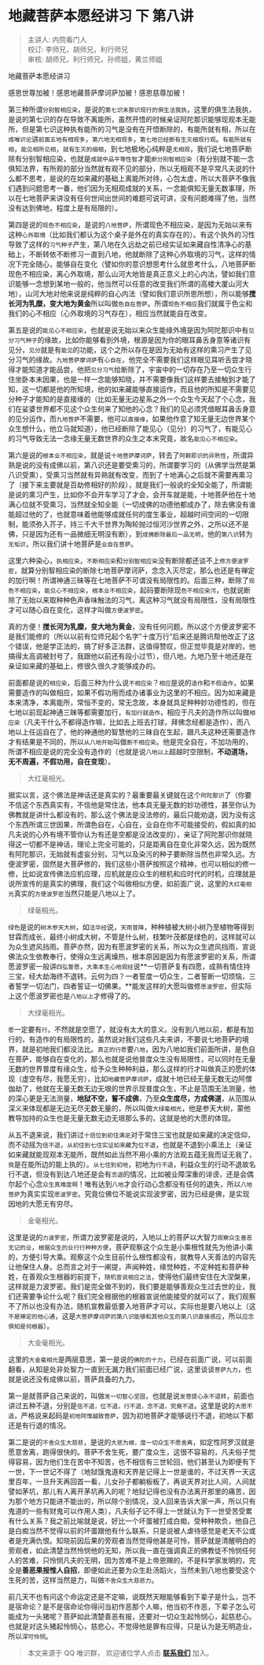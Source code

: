 # 地藏菩萨本愿经讲习 下 第八讲

> 主讲人: 内院看门人 <br />
> 校订: 李师兄，胡师兄，利行师兄 <br />
> 审核: 胡师兄，利行师兄，孙师姐，黄兰师姐 <br />

地藏菩萨本愿经讲习

感恩世尊加被！感恩地藏菩萨摩诃萨加被！感恩慈尊加被！

第三种所谓`分别智相应染`，是说的`第七识末那识现行的俱生法我执`，这里的俱生法我执，是说的第七识的存在导致不离能所，虽然开悟的时候亲证阿陀那识能够现观本无能所，但是第七识这种执有能所的习气是没有在开悟断除的，有能所就有相，所以在`成唯识论`讲`前面五地有相观多`，`第六地无相观多`，`第七地已经断有生灭细现行观`。`有能所就有相`，`能见相所见相`，`就有生灭的细相`，到七地极地心纯粹是`无相观`，我们说七地菩萨断除有分别智相应染，也就是`成就中品平等性智`才能`断分别智相应染`（有分别就不能一念俱知法界，有所观的部分当然就有观不见的部分，所以无相观不是平常凡夫说的什么都不思考，是说的在如来藏的基础上离能所对待，心包太虚，所以大菩萨不像我们遇到问题思考一番，他们因为无相观成就的关系，一念能俱知无量无数事理，所以在七地菩萨来讲没有任何世间出世间的难题可说可讲，没有问题难得了他，当然没有达到佛地，程度上是有局限的）。

第四是说的`现色不相应染`，是说的`八地菩萨`，所谓现色不相应染，是因为无始以来有这种`心外取境`（比如我们都认为这个桌子是外在的真实存在的）。有这个执外的习性导致了这样的`习气种子`产生，第八地在久远劫之前已经实证如来藏自性清净心的基础上，不断转依不断修习一直到八地，他就断除了这种心外取境的习气，这样的情况下完全随心，能够自在变化（譬如你的意识想思考什么就思考什么，八地菩萨断现色不相应染，离心外取境，那么山河大地皆是真正意义上的心内法，譬如我们意识能够一念想到某地一般的，他当然可以任意的改变我们所谓的高楼大厦山河大地），山河大地对他来说是纯粹的自心内法（譬如我们意识所思所想），所以能够**搅长河为乳糜，变大地为黄金**所以叫做`色自在菩萨`。所谓`现色不相应`我们就属于色尘和我们的心不相应（心外取境的习气存在），相应当然就能自在改变。

第五是说的`能见心不相应染`，也就是说无始以来众生能缘外境是因为阿陀那识中有`见分习气种子`的缘故，比如你能够看到外境，根源是因为你的眼耳鼻舌身意等诸识有见分，`见分`就是有`能见`的功能，这个之所以存在是因为无始有这样的熏习产生了见分习气的缘故。`九地菩萨摩诃萨`有`心自在`，他完全不需要我们这样眼见耳听舌尝才晓得才能知道才能品尝，他把`见分习气`给断除了，宇宙中的一切存在乃至一切众生行住坐卧本末因果，也是一样一念能够知晓，并不需要像我们这样要去接触到才能了知，这一切都是他的所知境，他的如来藏能够直接运作，而且他的所知是不需要见分种子才能知的是直接缘的（比如无量无边星系之外一个众生今天起了个心念，我们在娑婆世界都不见这个众生何来了知他的心念？我们的见必须凭借眼耳鼻舌身意的见分运作，而`九地菩萨`不需要，他可以`直接缘`，如果他作意了知无量无边世界某个众生想什么，他立马就知道），他已经断除了能见心（见分）的习气了，有能见心的习气导致无法一念缘无量无数世界的众生之本末究竟，故名`能见心不相应染`。

第六是说的`根本业不相应染`，就是说`十地菩萨摩诃萨`，转去了`阿赖耶识的异熟性`，所谓异熟是说的没有成佛以前，第八识还是要受熏习的，所谓要学习的（从佛学当然是第八识受熏），受熏习当然就有异熟就有改变，而到了十地满心之后就不需要再熏习了（接下来主要就是百劫修相好的阶段），就是我们一般说的全知全能了，所谓能是说的熏习产生，比如你不会开车学习了才会，会开车就是能，十地菩萨他在十地满心位就不受熏习，当然就全知全能（一切成佛的功德他都成办了，除去佛没有谁能超过他的了，也就意味着他能够成就任何的度生事业，超越时间空间的一切限制，能须弥入芥子，持三千大千世界为陶轮抛过恒河沙世界之外，之所以还不是佛，只是因为还有一品微细无明没有断），到`成佛断除最后一品无明`，他的`第八识`转为`无垢识`，所以我们讲十地菩萨是`业自在菩萨`。

这里六种染心，`执相应染`，`不断相应染`和`分别智相应染`没有断除都还谈不上`修方便波罗密`，就算分别智相应染的断除七地菩萨摩诃萨，念念入灭尽定，那么也还是有禅定的加行啊！所谓神通三昧等在七地菩萨不可谓没有局限性的。后面三种，断除了`现色不相应染`，`能见心不相应染`，`根本业不相应染`，起码要断除现`色不相应染污`，也就说断除了无始以来取种种色声香味触法的习气，离这种习气就没有局限性，没有局限性才可以随心自在变化，这样才叫做`方便波罗密`。

真的方便！**搅长河为乳糜，变大地为黄金**，没有任何问题。所以这个方便波罗密不是我们能修的（所以以前有位师兄起个名字”十度万行”后来还是腾讯帮他改正了这个错误，他是学正法的，搞了好多正法群，这值得赞叹，但正觉毕竟是对岸的，他搞得太高调被封号了，我跟他以前还有段小过节），但八地，九地乃至十地还是在亲证如来藏的基础上，修很久很久才能够成办的。

前面都是说的`相应染`，后面三种为什么说`不相应染`？`相应`是说的`造作`和`不假造作`，如果需要造作的叫做相应，如果不假功用而成办诸事业为这里的不相应。因为如来藏是本来清净，本离能所，常恒不变的，常无念故，本身就具足种种妙功德性的，但在七地以前现起神通三昧等都需要加行，`有加行就造作`，相应于凡夫的造作所以叫做`相应染`（凡夫干什么不都得造作嘛，比如去上班去打球，拜佛念经都是造作），而八地以上任运自在了，他的神通他的智慧他的三昧自在生起，跟凡夫这种还需要造作才有结果是不同的，所以`从八地开始`叫做`断不相应染`。他是完全自在，不加功用的，所谓不相应是说的完全没有造作的（也就是说`八地以上`超越时空限制，**不动道场，无不周遍，不假功用，自在变现**）。

> 大红毫相光。

据实以言，这个佛法是神话还是真实的？最重要最关键就在这个`阿陀那识`了（你要不信这个东西真实有，不信他是常住法，他本具无量无数的妙功德性，甚至你认为佛教就是讲什么都没有的，那么这个佛法是没法修的，最后只能劝退，因为没有这个东西所谓三世因果，所谓色自在，心自在，业自在你不可能接受的，假如真的如凡夫说的心外有境不管你认为有还是空都是没法改变的），亲证了阿陀那识你就晓得这一切都不是神话，理论上完全可能的，只是距离自在变化非常久远，因为既然有阿陀那识，无始就有虚妄分别，习气以及染污的种子要断除当然也非常久远。方便波罗密，固然是大菩萨修的，我们这些小菩萨按照这个精神，也可以相似的修一修，比如说宣传佛法应机应理，应机就是应众生的根机和应时代的时机，应理就是说所宣传的是真实的佛理，我们这个叫做相似方便，如前面广说，这里的`大红毫相光`真实的`方便波罗密`当然只能是八地以上了。

> 绿毫相光。

`绿色`是说的`树木参天大树`，如`法华经`说，`天雨普降`，种种植被大树小树乃至植物等得到甘霖而成长，最终小树成大树，不管是什么树，枝繁叶茂都是绿色的，这样就可以为众生遮风挡雨。菩萨亦然，因为有愿波罗密的关系，所以为众生遮风挡雨，宣说佛法众生依教奉行，使得众生远离燥热，根本原因是因为有愿波罗密的关系，所谓愿波罗密一般讲`四弘誓愿`，`大乘本生心地观经`说**一切菩萨复有四愿，成熟有情住持三宝，经大劫海终不退转。云何为四？一者誓度一切众生，二者誓断一切烦恼，三者誓学一切法门，四者誓证一切佛果。**能发这样的大愿叫做修`愿波罗密`，但实际上这个愿波罗密也是`八地以上`才修得了的。

> 大绿毫相光。

`愿`一定要有`行`，不然就是空愿了，就没有太大的意义。没有到八地以前，都是有加行的，有造作的有局限性的，虽然说对我们这些凡夫来讲，不要说七地菩萨的境界，就是初地我们都没法比。`真正的行愿`要`八地`，因为八地如我们前面所讲，是色自在菩萨，能够自在变化的，那么也就是说他普度众生没有局限性，可以同时在无量无数的世界普度有缘众生，给予众生种种利益，那么这样的行才叫做真正的愿的体现（虚空有尽，我愿无穷），比如`地藏菩萨摩诃萨`，成就十地已经无量无数无边阿僧伽劫了，他就在无量无数无边无垠的世界示现普度众生，不止是范围无法测量，他的深心更是无法测量，**地狱不空，誓不成佛**，乃至**众生度尽，方成佛道**，从范围从深义来体现都是无边无尽无数无量的，所以叫做`大绿毫相光`，他是参天大树，蒙他教导加持的众生也是无量无数无边无垠那么多的，这就是他的大愿的体现。

从五不退来说，我们讲过`十信位到初住满足`对于常住三宝也就是如来藏的决定信仰，而不动摇为`信不退`，`从初住到七住实证如来藏`为`位不退`，也就是不退到小乘法上（亲证如来藏就能现观本无能所，既然如此当然不用小乘的方法观五蕴无我而证无我了，`我`是在能所边的能上执的）。`从七住到初地`，初地为`行不退`，利益众生的行动不退故名行不退，但没有到达八地还是会有`念退`的情况，比如被业障深重的诽谤，还是会偶尔起个心念`众生真难度啊`！唯有达到`八地`才会行动心念都没有任何的退失，所以`八地菩萨`为真实实现`愿波罗密`。究竟位佛位不能说实现波罗密，因为已经是佛，是实现因地的大愿无有穷尽。

> 金毫相光。

这里是说的`力波罗密`，所谓力波罗密是说的，入地以上的菩萨以大智力`观察众生善恶无记的业`，`根据众生的业行行种种方便`，菩萨观察这个众生是小乘根性就先为他讲小乘的，方便引导大乘。观察这个众生目前什么根性都没有，就教导人天善法的内容先让他保住人身。总而言之对于一阐提，声闻种姓，缘觉种姓，不定种姓和菩萨种姓，在善观众生根器的前提下，`随机宣说相应之法`，使得他们最终安住在大涅槃果，这样就是力波罗密。我们是完全做不到的，我们要是能够善观众生过去世的业，我们还需要争论什么呢？我们完全根据他的根器宣说他能接受的就可以了，我们观察不了所以也没有办法，随机宣教最低要入地菩萨才可以，实际也是要八地以上（这`不是禅定的他心通`，这是`大菩萨摩诃萨的第八识能够和其他众生的第八识直接感应`，所以`应念俱知是何根器`）。

> 大金毫相光。

这里的`大金毫相光`是两层意思，第一是说的`佛陀的十力`，已经在前面广说，可以前面翻看，从知是处非处智力一直到无漏力我们前面已经广说，这里谈谈`菩萨九力`，也就是说还没有成佛以前，菩萨具备的九力。

第一是就菩萨自己来说的，叫做`发一切智心坚固`，也就是说`发菩提心永不退转`，前面也讲过五种不退，分别是`信不退，位不退，行不退，念不退，究竟不退`，这里是说的`大愿不退`，严格说来起码是`初地阿惟越致菩萨`，因为初地菩萨才能够说行不退，初地以下都还是有行退的情况。

第二是说的`不舍众生大慈悲`，是说的`大悲为根，度一切众生不愿舍离`，如定性阿罗汉就是愿意舍离，跑得很快的。菩萨不舍生死，要广度众生，这很不容易的，凡夫俗子觉得容易，因为他们生在苦中不知苦，也不相信有三世轮回，他们甚至认为即便有下一世，下一世记不得了（地狱饿鬼道和天界是记得上一世是谁的，不过天界一天这里百年，一旦升天再回首一看，儿女孙子都躺板板了，再说天界对比人间，人间就譬如茅坑，那儿有人离开茅坑再入的呢？地狱记得也没有办法离开那里的痛苦，因为那个地方只能进不能出的，所以除个别情况，没人回来告诉大家一声，所以只有鬼道的一些有财鬼可以作用人类），凡夫俗子记不得上一世就认为下一世受苦受累有什么关系？我之前比喻就是说，好比一个坏蛋被打成白痴，受种种欺负，他自己是白痴当然不觉得以前的坏蛋跟他有什么联系，只是说被人虐待感觉是老天不公或者是充满仇恨。知晓前因后果的旁观者当然觉得他甚是可怜，菩萨就是清醒明白的旁观者，如此清楚当然怜悯他的无知，所以我一直在强调真正的佛教徒不怜悯任何人的苦难，只怜悯凡夫的无明，因为苦难不是上帝恩赐的，不是科学家发明的，完全是**善恶果报惟人自招**，即便如此还要为众生赴汤蹈火，当然未到八地也要受这个生死的苦，这样当然是力，叫做`不舍众生大慈悲力`。

前几天不也有问这个命运定还是不定嘛，说既然天眼能够看到下辈子是什么，岂不是宿命论？是不是宿命论你得问当初作恶那个人嘛，他当初不作恶，下辈子怎么可能成为一头猪呢？菩萨如此清楚善恶有报，还要对一切众生起怜悯心，起慈悲心。也就是对这头猪起怜悯心，慈悲心，不觉得他是罪有应得，只是认为是无明造业，所以`深可怜悯`。

> 本文来源于 QQ 唯识群， 欢迎诸位学人点击 **[联系我们](https://mp.weixin.qq.com/s/lZCfWjmLjgNR165Tx4_bCQ)** 加入。
